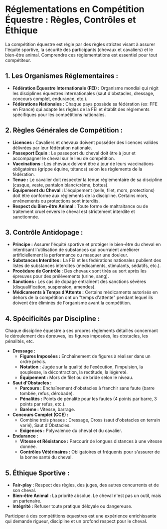 # Réglementations en Compétition Équestre : Règles, Contrôles et Éthique

La compétition équestre est régie par des règles strictes visant à assurer l'équité sportive, la sécurité des participants (chevaux et cavaliers) et le bien-être animal. Comprendre ces réglementations est essentiel pour tout compétiteur.

## 1. Les Organismes Réglementaires :

*   **Fédération Équestre Internationale (FEI) :** Organisme mondial qui régit les disciplines équestres internationales (saut d'obstacles, dressage, concours complet, endurance, etc.).
*   **Fédérations Nationales :** Chaque pays possède sa fédération (ex: FFE en France) qui adapte les règles de la FEI et établit des règlements spécifiques pour les compétitions nationales.

## 2. Règles Générales de Compétition :

*   **Licences :** Cavaliers et chevaux doivent posséder des licences valides délivrées par leur fédération nationale.
*   **Passeport Équin :** Le passeport du cheval doit être à jour et accompagner le cheval sur le lieu de compétition.
*   **Vaccinations :** Les chevaux doivent être à jour de leurs vaccinations obligatoires (grippe équine, tétanos) selon les règlements de la fédération.
*   **Tenue :** Le cavalier doit respecter la tenue réglementaire de sa discipline (casque, veste, pantalon blanc/crème, bottes).
*   **Équipement du Cheval :** L'équipement (selle, filet, mors, protections) doit être conforme aux règlements de la discipline. Certains mors, enrênements ou protections sont interdits.
*   **Respect du Bien-être Animal :** Toute forme de maltraitance ou de traitement cruel envers le cheval est strictement interdite et sanctionnée.

## 3. Contrôle Antidopage :

*   **Principe :** Assurer l'équité sportive et protéger le bien-être du cheval en interdisant l'utilisation de substances qui pourraient améliorer artificiellement la performance ou masquer une douleur.
*   **Substances Interdites :** La FEI et les fédérations nationales publient des listes de substances interdites (médicaments, stimulants, sédatifs, etc.).
*   **Procédure de Contrôle :** Des chevaux sont tirés au sort après les épreuves pour des prélèvements (urine, sang).
*   **Sanctions :** Les cas de dopage entraînent des sanctions sévères (disqualification, suspension, amendes).
*   **Médicaments à Temps d'Attente :** Certains médicaments autorisés en dehors de la compétition ont un "temps d'attente" pendant lequel ils doivent être éliminés de l'organisme avant la compétition.

## 4. Spécificités par Discipline :

Chaque discipline équestre a ses propres règlements détaillés concernant le déroulement des épreuves, les figures imposées, les obstacles, les pénalités, etc.

*   **Dressage :**
    *   **Figures Imposées :** Enchaînement de figures à réaliser dans un ordre précis.
    *   **Notation :** Jugée sur la qualité de l'exécution, l'impulsion, la souplesse, la décontraction, la rectitude, la légèreté.
    *   **Équipement :** Mors de filet ou de bride selon le niveau.
*   **Saut d'Obstacles :**
    *   **Parcours :** Enchaînement d'obstacles à franchir sans faute (barre tombée, refus, dérobade).
    *   **Pénalités :** Points de pénalité pour les fautes (4 points par barre, 3 points par refus, etc.).
    *   **Barème :** Vitesse, barrage.
*   **Concours Complet (CCE) :**
    *   Combine trois phases : Dressage, Cross (saut d'obstacles en terrain varié), Saut d'Obstacles.
    *   **Exigences :** Polyvalence du cheval et du cavalier.
*   **Endurance :**
    *   **Vitesse et Résistance :** Parcourir de longues distances à une vitesse donnée.
    *   **Contrôles Vétérinaires :** Obligatoires et fréquents pour s'assurer de la bonne santé du cheval.

## 5. Éthique Sportive :

*   **Fair-play :** Respect des règles, des juges, des autres concurrents et de son cheval.
*   **Bien-être Animal :** La priorité absolue. Le cheval n'est pas un outil, mais un partenaire.
*   **Intégrité :** Refuser toute pratique déloyale ou dangereuse.

Participer à des compétitions équestres est une expérience enrichissante qui demande rigueur, discipline et un profond respect pour le cheval.
